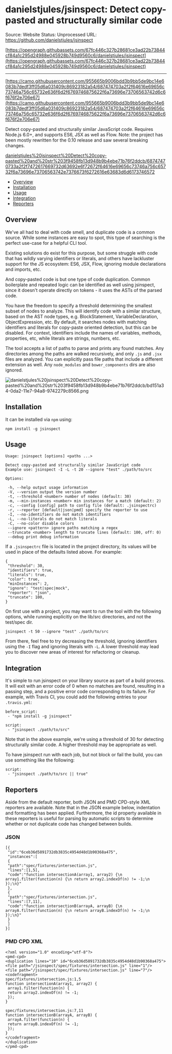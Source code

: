 # danielstjules/jsinspect: Detect copy-pasted and structurally similar code

Source: Website
Status: Unprocessed
URL: https://github.com/danielstjules/jsinspect

[https://opengraph.githubassets.com/67fc446c327b28681ce3ad22b73844cf84a1c295d24988e045928b749d9560c6/danielstjules/jsinspect](https://opengraph.githubassets.com/67fc446c327b28681ce3ad22b73844cf84a1c295d24988e045928b749d9560c6/danielstjules/jsinspect)

---

[https://camo.githubusercontent.com/955665b9006bdd3b9bb5de9bc14e6083b7dedf3ff05d6a031409c86923182a54/687474703a2f2f64616e69656c73746a756c65732e636f6d2f6769746875622f6a73696e73706563742d6c6f676f2e706e67](https://camo.githubusercontent.com/955665b9006bdd3b9bb5de9bc14e6083b7dedf3ff05d6a031409c86923182a54/687474703a2f2f64616e69656c73746a756c65732e636f6d2f6769746875622f6a73696e73706563742d6c6f676f2e706e67)

Detect copy-pasted and structurally similar JavaScript code. Requires Node.js 6.0+, and supports ES6, JSX as well as Flow. Note: the project has been mostly rewritten for the 0.10 release and saw several breaking changes.

[danielstjules%20jsinspect%20Detect%20copy-pasted%20and%20str%203f9458fb13d948b9b4ebe71b76f2ddcb/68747470733a2f2f7472617669732d63692e6f72672f64616e69656c73746a756c65732f6a73696e73706563742e7376673f6272616e63683d6d6173746572](danielstjules%20jsinspect%20Detect%20copy-pasted%20and%20str%203f9458fb13d948b9b4ebe71b76f2ddcb/68747470733a2f2f7472617669732d63692e6f72672f64616e69656c73746a756c65732f6a73696e73706563742e7376673f6272616e63683d6d6173746572)

- [Overview](https://github.com/danielstjules/jsinspect)
- [Installation](https://github.com/danielstjules/jsinspect)
- [Usage](https://github.com/danielstjules/jsinspect)
- [Integration](https://github.com/danielstjules/jsinspect)
- [Reporters](https://github.com/danielstjules/jsinspect)

## Overview

We've all had to deal with code smell, and duplicate code is a common source. While some instances are easy to spot, this type of searching is the perfect use-case for a helpful CLI tool.

Existing solutions do exist for this purpose, but some struggle with code that has wildly varying identifiers or literals, and others have lackluster support for the JS ecosystem: ES6, JSX, Flow, ignoring module declarations and imports, etc.

And copy-pasted code is but one type of code duplication. Common boilerplate and repeated logic can be identified as well using jsinspect, since it doesn't operate directly on tokens - it uses the ASTs of the parsed code.

You have the freedom to specify a threshold determining the smallest subset of nodes to analyze. This will identify code with a similar structure, based on the AST node types, e.g. BlockStatement, VariableDeclaration, ObjectExpression, etc. By default, it searches nodes with matching identifiers and literals for copy-paste oriented detection, but this can be disabled. For context, identifiers include the names of variables, methods, properties, etc, while literals are strings, numbers, etc.

The tool accepts a list of paths to parse and prints any found matches. Any directories among the paths are walked recursively, and only `.js` and `.jsx` files are analyzed. You can explicitly pass file paths that include a different extension as well. Any `node_modules` and `bower_components` dirs are also ignored.

![danielstjules%20jsinspect%20Detect%20copy-pasted%20and%20str%203f9458fb13d948b9b4ebe71b76f2ddcb/bd151a34-0da2-11e7-94a8-9742279c8566.png](danielstjules%20jsinspect%20Detect%20copy-pasted%20and%20str%203f9458fb13d948b9b4ebe71b76f2ddcb/bd151a34-0da2-11e7-94a8-9742279c8566.png)

## Installation

It can be installed via `npm` using:

```
npm install -g jsinspect
```

## Usage

```
Usage: jsinspect [options] <paths ...>

Detect copy-pasted and structurally similar JavaScript code
Example use: jsinspect -I -L -t 20 --ignore "test" ./path/to/src

Options:

 -h, --help output usage information
 -V, --version output the version number
 -t, --threshold <number> number of nodes (default: 30)
 -m, --min-instances <number> min instances for a match (default: 2)
 -c, --config [config] path to config file (default: .jsinspectrc)
 -r, --reporter [default|json|pmd] specify the reporter to use
 -I, --no-identifiers do not match identifiers
 -L, --no-literals do not match literals
 -C, --no-color disable colors
 --ignore <pattern> ignore paths matching a regex
 --truncate <number> length to truncate lines (default: 100, off: 0)
 --debug print debug information

```

If a `.jsinspectrc` file is located in the project directory, its values will be used in place of the defaults listed above. For example:

```
{
 "threshold": 30,
 "identifiers": true,
 "literals": true,
 "color": true,
 "minInstances": 2,
 "ignore": "test|spec|mock",
 "reporter": "json",
 "truncate": 100,
}
```

On first use with a project, you may want to run the tool with the following options, while running explicitly on the lib/src directories, and not the test/spec dir.

```
jsinspect -t 50 --ignore "test" ./path/to/src

```

From there, feel free to try decreasing the threshold, ignoring identifiers using the `-I` flag and ignoring literals with `-L`. A lower threshold may lead you to discover new areas of interest for refactoring or cleanup.

## Integration

It's simple to run jsinspect on your library source as part of a build process. It will exit with an error code of 0 when no matches are found, resulting in a passing step, and a positive error code corresponding to its failure. For example, with Travis CI, you could add the following entries to your `.travis.yml`:

```
before_script:
 - "npm install -g jsinspect"

script:
 - "jsinspect ./path/to/src"
```

Note that in the above example, we're using a threshold of 30 for detecting structurally similar code. A higher threshold may be appropriate as well.

To have jsinspect run with each job, but not block or fail the build, you can use something like the following:

```
script:
 - "jsinspect ./path/to/src || true"
```

## Reporters

Aside from the default reporter, both JSON and PMD CPD-style XML reporters are available. Note that in the JSON example below, indentation and formatting has been applied. Furthermore, the id property available in these reporters is useful for parsing by automatic scripts to determine whether or not duplicate code has changed between builds.

### JSON

```
[{
 "id":"6ceb36d5891732db3835c4954d48d1b90368a475",
 "instances":[
 {
 "path":"spec/fixtures/intersection.js",
 "lines":[1,5],
 "code":"function intersectionA(array1, array2) {\n array1.filter(function(n) {\n return array2.indexOf(n) != -1;\n });\n}"
 },
 {
 "path":"spec/fixtures/intersection.js",
 "lines":[7,11],
 "code":"function intersectionB(arrayA, arrayB) {\n arrayA.filter(function(n) {\n return arrayB.indexOf(n) != -1;\n });\n}"
 }
 ]
}]
```

### PMD CPD XML

```
<?xml version="1.0" encoding="utf-8"?>
<pmd-cpd>
<duplication lines="10" id="6ceb36d5891732db3835c4954d48d1b90368a475">
<file path="/jsinspect/spec/fixtures/intersection.js" line="1"/>
<file path="/jsinspect/spec/fixtures/intersection.js" line="7"/>
<codefragment>
spec/fixtures/intersection.js:1,5
function intersectionA(array1, array2) {
 array1.filter(function(n) {
 return array2.indexOf(n) != -1;
 });
}

spec/fixtures/intersection.js:7,11
function intersectionB(arrayA, arrayB) {
 arrayA.filter(function(n) {
 return arrayB.indexOf(n) != -1;
 });
}
</codefragment>
</duplication>
</pmd-cpd>
```